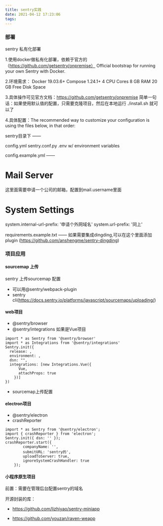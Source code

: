 ```yaml
---
title: sentry实践
date: 2021-04-12 17:23:06
tags:
---
```

### 部署
sentry 私有化部署

1.使用docker做私有化部署，依赖于官方的（https://github.com/getsentry/onpremise）
Official bootstrap for running your own Sentry with Docker.

2.环境需求：
Docker 19.03.6+
Compose 1.24.1+
4 CPU Cores
8 GB RAM
20 GB Free Disk Space

3.具体操作可见官方文档：https://github.com/getsentry/onpremise
简单一句话：如果使用默认值的配置，只需要克隆项目，然后在本地运行 ./install.sh 就可以了

4.具体配置：The recommended way to customize your configuration is using the files below, in that order:

sentry目录下 —— 

config.yml
sentry.conf.py
.env w/ environment variables

config.example.yml —— 
# Mail Server #
这里面需要申请一个公司的邮箱，配置到mail.username里面
# System Settings #
system.internal-url-prefix: '申请个外网域名'
system.url-prefix: '同上'

requirements.example.txt ——
如果需要集成dingding,可以在这个里面添加plugin
(https://github.com/anshengme/sentry-dingding)

### 项目应用


#### sourcemap 上传
sentry 上传sourcemap 配置
- 可以用@sentry/webpack-plugin
- sentry cli(https://docs.sentry.io/platforms/javascript/sourcemaps/uploading/)


#### web项目
- @sentry/browser
- @sentry/integrations 如果是Vue项目
```
import * as Sentry from '@sentry/browser'
import * as Integrations from '@sentry/integrations'
Sentry.init({
  release: ,
  environment: ,
  dsn: "",
  integrations: [new Integrations.Vue({
      Vue,
      attachProps: true
    })]
})
```

+ sourcemap上传配置


#### electron项目

- @sentry/electron
- crashReporter
```
import * as Sentry from '@sentry/electron';
import { crashReporter } from 'electron';
Sentry.init({ dsn: '' });
crashReporter.start({
        companyName: '',
        submitURL: 'sentry的',
        uploadToServer: true,
        ignoreSystemCrashHandler: true
    });
```


#### 小程序原生项目
前置：需要在管理后台配置sentry的域名

开源封装的库：
- https://github.com/lizhiyao/sentry-miniapp

- https://github.com/youzan/raven-weapp